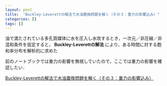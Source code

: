 ```yaml
---
layout: post
title:  "Buckley-Leverettの解法で水油置換問題を解く（その３：重力の影響込み）"
categories: []
tags: []
---
```


油で満たされている多孔質媒体に水を圧入し水攻するとき，一次元／非圧縮／非混和条件を仮定すると，
**Buckley-Leverettの解法** により、ある時間に対する飽和率分布を解析的に求めた

前のノートブックでは重力の影響を無視していたので，ここでは重力の影響を確認したい．

[Buckley-Leverettの解法で水油置換問題を解く（その３：重力の影響込み）](https://nbviewer.jupyter.org/github/mayuneko-re/notebook/blob/master/colab/Buckley_Leverett_Gravity.ipynb)
